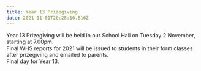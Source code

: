 ```yaml
---
title: Year 13 Prizegiving
date: 2021-11-01T20:28:16.816Z
---
```

Year 13 Prizegiving will be held in our School Hall on Tuesday 2 November, starting at 7.00pm.  
Final WHS reports for 2021 will be issued to students in their form classes after prizegiving and emailed to parents.   
Final day for Year 13.

